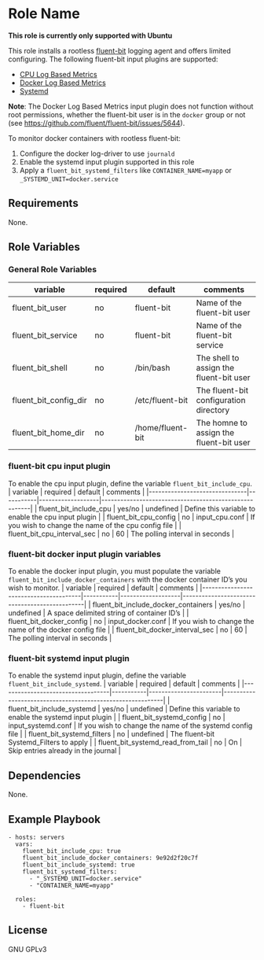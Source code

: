 Role Name
=========

**This role is currently only supported with Ubuntu**

This role installs a rootless [fluent-bit](https://docs.fluentbit.io/manual/) logging agent and offers limited configuring.
The following fluent-bit input plugins are supported:
* [CPU Log Based Metrics](https://docs.fluentbit.io/manual/pipeline/inputs/cpu-metrics)
* [Docker Log Based Metrics](https://docs.fluentbit.io/manual/pipeline/inputs/docker-metrics)
* [Systemd](https://docs.fluentbit.io/manual/pipeline/inputs/systemd)

**Note**: The Docker Log Based Metrics input plugin does not function without root permissions,
whether the fluent-bit user is in the `docker` group or not (see https://github.com/fluent/fluent-bit/issues/5644).

To monitor docker containers with rootless fluent-bit:
1. Configure the docker log-driver to use `journald`
1. Enable the systemd input plugin supported in this role
1. Apply a `fluent_bit_systemd_filters` like `CONTAINER_NAME=myapp` or `_SYSTEMD_UNIT=docker.service`

Requirements
------------

None.

Role Variables
--------------

### General Role Variables
| variable                  | required  | default           | comments                                  |
|---------------------------|-----------|-------------------|-------------------------------------------|
| fluent_bit_user           | no        | fluent-bit        | Name of the fluent-bit user               |
| fluent_bit_service        | no        | fluent-bit        | Name of the fluent-bit service            |
| fluent_bit_shell          | no        | /bin/bash         | The shell to assign the fluent-bit user   |
| fluent_bit_config_dir     | no        | /etc/fluent-bit   | The fluent-bit configuration directory    |
| fluent_bit_home_dir       | no        | /home/fluent-bit  | The homne to assign the fluent-bit user   |

### fluent-bit cpu input plugin
To enable the cpu input plugin, define the variable `fluent_bit_include_cpu`.
| variable                      | required  | default           | comments                                              |
|-------------------------------|-----------|-------------------|-------------------------------------------------------|
| fluent_bit_include_cpu        | yes/no    | undefined         | Define this variable to enable the cpu input plugin   |
| fluent_bit_cpu_config         | no        | input_cpu.conf    | If you wish to change the name of the cpu config file |
| fluent_bit_cpu_interval_sec   | no        | 60                | The polling interval in seconds                       |

### fluent-bit docker input plugin variables
To enable the docker input plugin, you must populate the variable `fluent_bit_include_docker_containers`
with the docker container ID’s you wish to monitor.
| variable                              | required  | default           | comments                                      |
|---------------------------------------|-----------|-------------------|-----------------------------------------------|
| fluent_bit_include_docker_containers  | yes/no    | undefined         | A space delimited string of container ID’s    |
| fluent_bit_docker_config              | no        | input_docker.conf | If you wish to change the name of the docker config file |
| fluent_bit_docker_interval_sec        | no        | 60                | The polling interval in seconds               |

### fluent-bit systemd input plugin
To enable the systemd input plugin, define the variable `fluent_bit_include_systemd`.
| variable                          | required  | default               | comments                                                  |
|-----------------------------------|-----------|-----------------------|-----------------------------------------------------------|
| fluent_bit_include_systemd        | yes/no    | undefined             | Define this variable to enable the systemd input plugin   |
| fluent_bit_systemd_config         | no        | input_systemd.conf    | If you wish to change the name of the systemd config file |
| fluent_bit_systemd_filters        | no        | undefined             | The fluent-bit Systemd_Filters to apply                   |
| fluent_bit_systemd_read_from_tail | no        | On                    | Skip entries already in the journal                       |

Dependencies
------------

None.

Example Playbook
----------------

    - hosts: servers
      vars:
        fluent_bit_include_cpu: true
        fluent_bit_include_docker_containers: 9e92d2f20c7f
        fluent_bit_include_systemd: true
        fluent_bit_systemd_filters:
          - "_SYSTEMD_UNIT=docker.service"
          - "CONTAINER_NAME=myapp"

      roles:
        - fluent-bit

License
-------

GNU GPLv3
